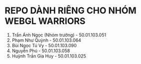 <!DOCTYPE HTML>
<html>
  <head>
    <meta charset="utf-8">
    <title>TÌM HIỂU WEBGL</title>
  </head>
  <body>
    <h1> REPO DÀNH RIÊNG CHO NHÓM WEBGL WARRIORS </h1>
    <ol>
      <li>Trần Ánh Ngọc (Nhóm trưởng) - 50.01.103.051</li>
      <li>Phạm Như Quỳnh - 50.01.103.064 </li>
      <li>Bùi Ngọc Tú Vy - 50.01.103.090 </li>
      <li>Nguyễn Phú - 50.01.103.058 </li>
      <li>Huỳnh Trần Gia Huy - 50.01.103.025 </li>
    </ol>
  </body>
</html>
